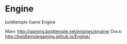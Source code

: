 # Engine
boldtemple Game Engine

Main: http://gaming.boldtemple.net/engines/engine/
Docs: http://boldtemplegaming.github.io/Engine/
